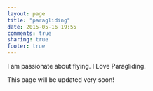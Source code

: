 ```yaml
---
layout: page
title: "paragliding"
date: 2015-05-16 19:55
comments: true
sharing: true
footer: true
---
```

I am passionate about flying. I Love Paragliding.  

This page will be updated very soon!  